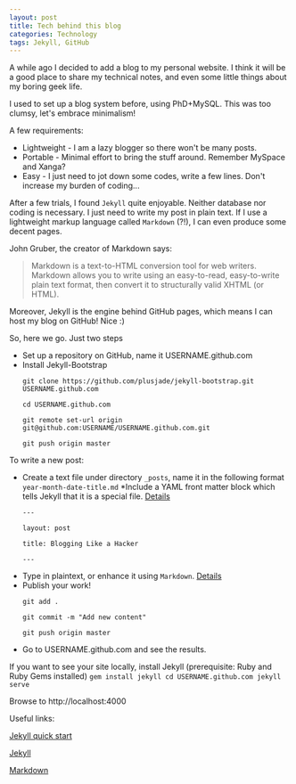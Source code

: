 ```yaml
---
layout: post
title: Tech behind this blog
categories: Technology
tags: Jekyll, GitHub
---
```


A while ago I decided to add a blog to my personal website. I think it will be a good place to share my technical notes, and even some little things about my boring geek life.

I used to set up a blog system before, using PhD+MySQL. This was too clumsy, let's embrace minimalism!

A few requirements:

* Lightweight - I am a lazy blogger so there won't be many posts.
* Portable - Minimal effort to bring the stuff around. Remember MySpace and Xanga?
* Easy - I just need to jot down some codes, write a few lines. Don't increase my burden of coding...

After a few trials, I found `Jekyll` quite enjoyable. Neither database nor coding is necessary. I just need to write my post in plain text. If I use a lightweight markup language called `Markdown` (?!), I can even produce some decent pages.

John Gruber, the creator of Markdown says:

> Markdown is a text-to-HTML conversion tool for web writers. Markdown allows you to write using an easy-to-read, easy-to-write plain text format, then convert it to structurally valid XHTML (or HTML).

Moreover, Jekyll is the engine behind GitHub pages, which means I can host my blog on GitHub! Nice :)

So, here we go. Just two steps

* Set up a repository on GitHub, name it USERNAME.github.com
* Install Jekyll-Bootstrap
	```
	git clone https://github.com/plusjade/jekyll-bootstrap.git USERNAME.github.com

	cd USERNAME.github.com

	git remote set-url origin git@github.com:USERNAME/USERNAME.github.com.git

	git push origin master
	```

To write a new post:

* Create a text file under directory `_posts`, name it in the following format
	```year-month-date-title.md```
*Include a YAML front matter block which tells Jekyll that it is a special file. [Details](http://jekyllrb.com/docs/frontmatter/)
	```
	---
	
	layout: post
	
	title: Blogging Like a Hacker
	
	---
	```
* Type in plaintext, or enhance it using `Markdown`. [Details](http://daringfireball.net/projects/markdown/syntax#link)
* Publish your work!
	```
	git add .

	git commit -m "Add new content"
	
	git push origin master
	```
* Go to USERNAME.github.com and see the results.

If you want to see your site locally, install Jekyll (prerequisite: Ruby and Ruby Gems installed)
	```
	gem install jekyll
	cd USERNAME.github.com
	jekyll serve
	```

Browse to http://localhost:4000

Useful links:

[Jekyll quick start](http://jekyllbootstrap.com/usage/jekyll-quick-start.html)

[Jekyll](http://jekyllrb.com/)

[Markdown](http://daringfireball.net/projects/markdown/)

